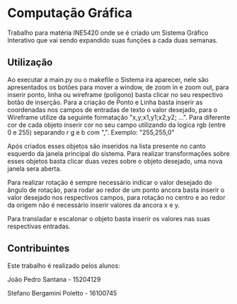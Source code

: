 # Computação Gráfica

Trabalho para matéria INE5420 onde se é criado um Sistema Gráfico Interativo que vai sendo expandido suas funções a cada duas semanas.

## Utilização

Ao executar a main.py ou o makefile o Sistema ira aparecer, nele são apresentados os botões para mover a window, de zoom in e zoom out, para inserir ponto, linha ou wireframe (polígono) basta clicar no seu respectivo botão de inserção. Para a criação de Ponto e Linha basta inserir as coordenadas nos campos de entradas de texto o valor desejado, para o Wireframe utilize da seguinte formatação "x,y;x1,y1;x2,y2; ...". Para diferente cor de cada objeto inserir cor no seu campo utilizando da logica rgb (entre 0 e 255) separando r g e b com ",". Exemplo: "255,255,0" 

Após criados esses objetos são inseridos na lista presente no canto esquerdo da janela principal do sistema. Para realizar transformações sobre esses objetos basta clicar duas vezes sobre o objeto desejado, uma nova janela sera aberta. 

Para realizar rotação é sempre necessário indicar o valor desejado do ângulo de rotação, para rodar ao redor de um ponto ancora basta inserir o valor desejado nos respectivos campos, para rotação no centro e ao redor da origem não é necessário inserir valores da ancora x e y. 

Para transladar e escalonar o objeto basta inserir os valores nas suas respectivas entradas.

## Contribuintes
Este trabalho é realizado pelos alunos:

João Pedro Santana - 15204129

Stefano Bergamini Poletto - 16100745
